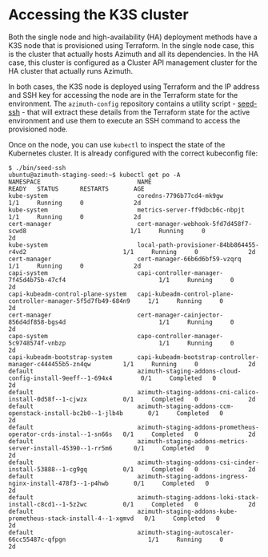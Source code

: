 # Accessing the K3S cluster

Both the single node and high-availability (HA) deployment methods have a K3S node that
is provisioned using Terraform. In the single node case, this is the cluster that actually
hosts Azimuth and all its dependencies. In the HA case, this cluster is configured as a
Cluster API management cluster for the HA cluster that actually runs Azimuth.

In both cases, the K3S node is deployed using Terraform and the IP address and SSH key
for accessing the node are in the Terraform state for the environment. The `azimuth-config`
repository contains a utility script - 
[seed-ssh](https://github.com/stackhpc/azimuth-config/tree/stable/bin/seed-ssh) - that will
extract these details from the Terraform state for the active environment and use them to
execute an SSH command to access the provisioned node.

Once on the node, you can use `kubectl` to inspect the state of the Kubernetes cluster. It
is already configured with the correct kubeconfig file:

```console
$ ./bin/seed-ssh
ubuntu@azimuth-staging-seed:~$ kubectl get po -A
NAMESPACE                           NAME                                                              READY   STATUS      RESTARTS       AGE
kube-system                         coredns-7796b77cd4-mk9gw                                          1/1     Running     0              2d
kube-system                         metrics-server-ff9dbcb6c-nbpjt                                    1/1     Running     0              2d
cert-manager                        cert-manager-webhook-5fd7d458f7-scwd8                             1/1     Running     0              2d
kube-system                         local-path-provisioner-84bb864455-r4vd2                           1/1     Running     0              2d
cert-manager                        cert-manager-66b6d6bf59-vzqrq                                     1/1     Running     0              2d
capi-system                         capi-controller-manager-7f45d4b75b-47cf4                          1/1     Running     0              2d
capi-kubeadm-control-plane-system   capi-kubeadm-control-plane-controller-manager-5f5d7fb49-684n9     1/1     Running     0              2d
cert-manager                        cert-manager-cainjector-856d4df858-bgs4d                          1/1     Running     0              2d
capo-system                         capo-controller-manager-5c9748574f-vnbzp                          1/1     Running     0              2d
capi-kubeadm-bootstrap-system       capi-kubeadm-bootstrap-controller-manager-c444455b5-zn4qw         1/1     Running     0              2d
default                             azimuth-staging-addons-cloud-config-install-9eeff--1-694x4        0/1     Completed   0              2d
default                             azimuth-staging-addons-cni-calico-install-0d58f--1-cjwzx          0/1     Completed   0              2d
default                             azimuth-staging-addons-ccm-openstack-install-bc2b0--1-jlb4b       0/1     Completed   0              2d
default                             azimuth-staging-addons-prometheus-operator-crds-instal--1-sn66s   0/1     Completed   0              2d
default                             azimuth-staging-addons-metrics-server-install-45390--1-rr5m6      0/1     Completed   0              2d
default                             azimuth-staging-addons-csi-cinder-install-53888--1-cg9gq          0/1     Completed   0              2d
default                             azimuth-staging-addons-ingress-nginx-install-478f3--1-p4hwb       0/1     Completed   0              2d
default                             azimuth-staging-addons-loki-stack-install-c8cd1--1-5z2wc          0/1     Completed   0              2d
default                             azimuth-staging-addons-kube-prometheus-stack-install-4--1-xgmvd   0/1     Completed   0              2d
default                             azimuth-staging-autoscaler-66cc55487c-qfpgn                       1/1     Running     0              2d
```
